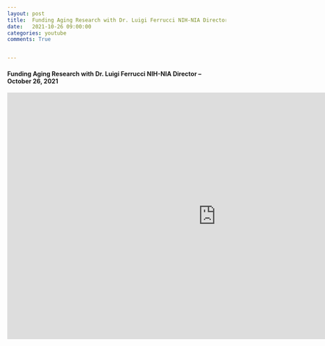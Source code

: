 ```yaml
---
layout: post
title:  Funding Aging Research with Dr. Luigi Ferrucci NIH-NIA Director
date:   2021-10-26 09:00:00
categories: youtube
comments: True


---
```


<h4> Funding Aging Research with Dr. Luigi Ferrucci NIH-NIA Director – October 26, 2021 </h4>

<iframe width="960" height="569" src="https://www.youtube.com/embed/3FmV5Azub_s" title="YouTube video player" frameborder="0" allow="accelerometer; autoplay; clipboard-write; encrypted-media; gyroscope; picture-in-picture" allowfullscreen></iframe>

<br>
<br>
<br>
<br>

